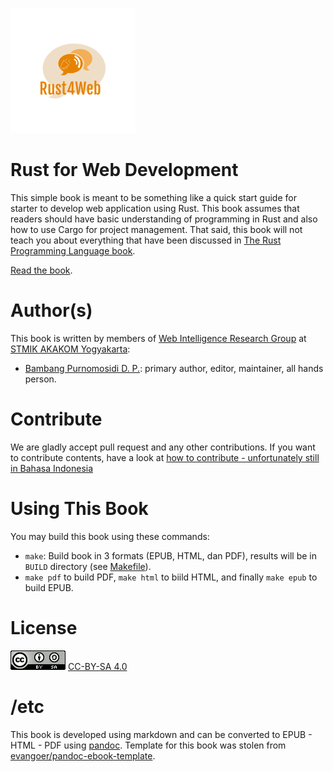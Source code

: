 ![Rust4Web](images/cover.png)

# Rust for Web Development

This simple book is meant to be something like a quick start guide for starter to develop web application using Rust. This book assumes that readers should have basic understanding of programming in Rust and also how to use Cargo for project management. That said, this book will not teach you about everything that have been discussed in [The Rust Programming Language book](https://doc.rust-lang.org/book/).

[Read the book](contents.md).

# Author(s)

This book is written by members of [Web Intelligence Research Group](https://github.com/wi-rg) at [STMIK AKAKOM Yogyakarta](http://www.akakom.ac.id):

* [Bambang Purnomosidi D. P.](http://bpdp.xyz): primary author, editor, maintainer, all hands person.

# Contribute

We are gladly accept pull request and any other contributions. If you want to contribute contents, have a look at [how to contribute - unfortunately still in Bahasa Indonesia](https://github.com/wi-rg/articles/tree/master/kontribusi-repo)

# Using This Book

You may build this book using these commands:

* `make`: Build book in 3 formats (EPUB, HTML, dan PDF), results will be in `BUILD` directory (see [Makefile](Makefile)).
* `make pdf` to build PDF, `make html` to biild HTML, and finally `make epub` to build EPUB.

# License

![CC-BY-SA 4.0](images/cc-by-sa-4.png)
[CC-BY-SA 4.0](http://creativecommons.org/licenses/by-sa/4.0/)

# /etc

This book is developed using markdown and can be converted to EPUB - HTML - PDF using [pandoc](http://pandoc.org). Template for this book was stolen from [evangoer/pandoc-ebook-template](https://github.com/evangoer/pandoc-ebook-template).
